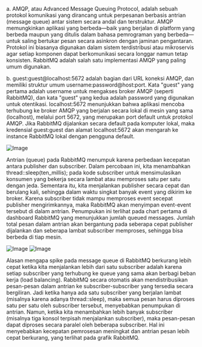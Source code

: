 a. AMQP, atau Advanced Message Queuing Protocol, adalah sebuah protokol komunikasi yang dirancang untuk perpesanan berbasis antrian (message queue) antar sistem secara andal dan terstruktur. AMQP memungkinkan aplikasi yang berbeda—baik yang berjalan di platform yang berbeda maupun yang ditulis dalam bahasa pemrograman yang berbeda—untuk saling bertukar pesan secara asinkron dengan jaminan pengantaran. Protokol ini biasanya digunakan dalam sistem terdistribusi atau mikroservis agar setiap komponen dapat berkomunikasi secara longgar namun tetap konsisten. RabbitMQ adalah salah satu implementasi AMQP yang paling umum digunakan.

b. guest:guest@localhost:5672 adalah bagian dari URL koneksi AMQP, dan memiliki struktur umum username:password@host:port. Kata "guest" yang pertama adalah username untuk mengakses broker AMQP (seperti RabbitMQ), dan kata "guest" yang kedua adalah password yang digunakan untuk otentikasi. localhost:5672 menunjukkan bahwa aplikasi mencoba terhubung ke broker AMQP yang berjalan secara lokal di mesin yang sama (localhost), melalui port 5672, yang merupakan port default untuk protokol AMQP. Jika RabbitMQ dijalankan secara default pada komputer lokal, maka kredensial guest:guest dan alamat localhost:5672 akan mengarah ke instance RabbitMQ lokal dengan pengguna default.

![Image](https://github.com/user-attachments/assets/701dce81-b1b7-40f7-a175-0aa551cd1b6c)

Antrian (queue) pada RabbitMQ menumpuk karena perbedaan kecepatan antara publisher dan subscriber. Dalam percobaan ini, kita menambahkan thread::sleep(ten_millis); pada kode subscriber untuk mensimulasikan konsumen yang bekerja secara lambat atau memproses satu per satu dengan jeda. Sementara itu, kita menjalankan publisher secara cepat dan berulang kali, sehingga dalam waktu singkat banyak event yang dikirim ke broker. Karena subscriber tidak mampu memproses event secepat publisher mengirimkannya, maka RabbitMQ akan menyimpan event-event tersebut di dalam antrian. Penumpukan ini terlihat pada chart pertama di dashboard RabbitMQ yang menunjukkan jumlah queued messages. Jumlah total pesan dalam antrian akan bergantung pada seberapa cepat publisher dijalankan dan seberapa lambat subscriber memproses, sehingga bisa berbeda di tiap mesin.

![Image](https://github.com/user-attachments/assets/6ec0a1b9-8c14-492b-af7d-e1d2fa1ba2c3)
![Image](https://github.com/user-attachments/assets/aef7ed57-9062-4900-87e3-15bc2b01ee99)

Alasan mengapa spike pada message queue di RabbitMQ berkurang lebih cepat ketika kita menjalankan lebih dari satu subscriber adalah karena setiap subscriber yang terhubung ke queue yang sama akan berbagi beban kerja (load balancing). RabbitMQ secara otomatis akan mendistribusikan pesan-pesan dalam antrian ke subscriber-subscriber yang tersedia secara bergiliran. Jadi ketika hanya ada satu subscriber yang berjalan lambat (misalnya karena adanya thread::sleep), maka semua pesan harus diproses satu per satu oleh subscriber tersebut, menyebabkan penumpukan di antrian. Namun, ketika kita menambahkan lebih banyak subscriber (misalnya tiga konsol terpisah menjalankan subscriber), maka pesan-pesan dapat diproses secara paralel oleh beberapa subscriber. Hal ini menyebabkan kecepatan pemrosesan meningkat dan antrian pesan lebih cepat berkurang, yang terlihat pada grafik RabbitMQ.